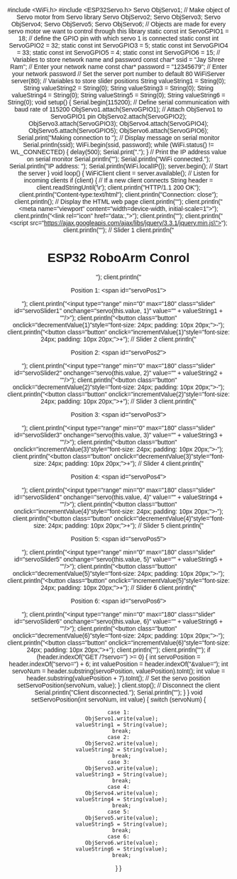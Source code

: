 #include <WiFi.h>
#include <ESP32Servo.h>
Servo ObjServo1; // Make object of Servo motor from Servo library
Servo ObjServo2;
Servo ObjServo3;
Servo ObjServo4;
Servo ObjServo5;
Servo ObjServo6;
// Objects are made for every servo motor we want to control through this library
static const int ServoGPIO1 = 18; // define the GPIO pin with which servo 1 is connected
static const int ServoGPIO2 = 32;
static const int ServoGPIO3 = 5;
static const int ServoGPIO4 = 33;
static const int ServoGPIO5 = 4;
static const int ServoGPIO6 = 15;
// Variables to store network name and password
const char* ssid = "Jay Shree Ram"; // Enter your network name
const char* password = "12345679"; // Enter your network password
// Set the server port number to default 80
WiFiServer server(80);
// Variables to store slider positions
String valueString1 = String(0);
String valueString2 = String(0);
String valueString3 = String(0);
String valueString4 = String(0);
String valueString5 = String(0);
String valueString6 = String(0);
void setup() {
  Serial.begin(115200); // Define serial communication with baud rate of 115200
  ObjServo1.attach(ServoGPIO1); // Attach ObjServo1 to ServoGPIO1 pin
  ObjServo2.attach(ServoGPIO2);
  ObjServo3.attach(ServoGPIO3);
  ObjServo4.attach(ServoGPIO4);
  ObjServo5.attach(ServoGPIO5);
  ObjServo6.attach(ServoGPIO6);
  Serial.print("Making connection to "); // Display message on serial monitor
  Serial.println(ssid);
  WiFi.begin(ssid, password);
  while (WiFi.status() != WL_CONNECTED) {
    delay(500);
    Serial.print(".");
  }
  // Print the IP address value on serial monitor
  Serial.println("");
  Serial.println("WiFi connected.");
  Serial.println("IP address: ");
  Serial.println(WiFi.localIP());
  server.begin(); // Start the server
}
void loop() {
  WiFiClient client = server.available(); // Listen for incoming clients
  if (client) { // If a new client connects
    String header = client.readStringUntil('\r');
    client.println("HTTP/1.1 200 OK");
    client.println("Content-type:text/html");
    client.println("Connection: close");
    client.println();
    // Display the HTML web page
    client.println("<!DOCTYPE html><html>");
    client.println("<head><meta name=\"viewport\" content=\"width=device-width, initial-scale=1\">");
    client.println("<link rel=\"icon\" href=\"data:,\">");
    client.println("<style>body { text-align: center; font-family: \"Trebuchet MS\", Arial; margin-left:auto; margin-right:auto;}");
    client.println(".slider { width: 300px; }");
    client.println(".button { font-size: 24px; padding: 10px 20px; }</style>");
    client.println("<script src=\"https://ajax.googleapis.com/ajax/libs/jquery/3.3.1/jquery.min.js\"></script>");
    client.println("</head><body>");
    // Slider 1
    client.println("<h1>ESP32 RoboArm Conrol</h1>");
    client.println("<p>Position 1: <span id=\"servoPos1\"></span></p>");
    client.println("<input type=\"range\" min=\"0\" max=\"180\" class=\"slider\" id=\"servoSlider1\" onchange=\"servo(this.value, 1)\" value=\"" + valueString1 + "\"/>");
    client.println("<button class=\"button\" onclick=\"decrementValue(1)\"style=\"font-size: 24px; padding: 10px 20px;\">-</button>");
    client.println("<button class=\"button\" onclick=\"incrementValue(1)\"style=\"font-size: 24px; padding: 10px 20px;\">+</button>");
    // Slider 2
    client.println("<p>Position 2: <span id=\"servoPos2\"></span></p>");
    client.println("<input type=\"range\" min=\"0\" max=\"180\" class=\"slider\" id=\"servoSlider2\" onchange=\"servo(this.value, 2)\" value=\"" + valueString2 + "\"/>");
    client.println("<button class=\"button\" onclick=\"decrementValue(2)\"style=\"font-size: 24px; padding: 10px 20px;\">-</button>");
    client.println("<button class=\"button\" onclick=\"incrementValue(2)\"style=\"font-size: 24px; padding: 10px 20px;\">+</button>");
    // Slider 3
    client.println("<p>Position 3: <span id=\"servoPos3\"></span></p>");
    client.println("<input type=\"range\" min=\"0\" max=\"180\" class=\"slider\" id=\"servoSlider3\" onchange=\"servo(this.value, 3)\" value=\"" + valueString3 + "\"/>");
    client.println("<button class=\"button\" onclick=\"incrementValue(3)\"style=\"font-size: 24px; padding: 10px 20px;\">-</button>");
    client.println("<button class=\"button\" onclick=\"decrementValue(3)\"style=\"font-size: 24px; padding: 10px 20px;\">+</button>");
    // Slider 4
    client.println("<p>Position 4: <span id=\"servoPos4\"></span></p>");
    client.println("<input type=\"range\" min=\"0\" max=\"180\" class=\"slider\" id=\"servoSlider4\" onchange=\"servo(this.value, 4)\" value=\"" + valueString4 + "\"/>");
    client.println("<button class=\"button\" onclick=\"incrementValue(4)\"style=\"font-size: 24px; padding: 10px 20px;\">-</button>");
    client.println("<button class=\"button\" onclick=\"decrementValue(4)\"style=\"font-size: 24px; padding: 10px 20px;\">+</button>");
    // Slider 5
    client.println("<p>Position 5: <span id=\"servoPos5\"></span></p>");
    client.println("<input type=\"range\" min=\"0\" max=\"180\" class=\"slider\" id=\"servoSlider5\" onchange=\"servo(this.value, 5)\" value=\"" + valueString5 + "\"/>");
    client.println("<button class=\"button\" onclick=\"decrementValue(5)\"style=\"font-size: 24px; padding: 10px 20px;\">-</button>");
    client.println("<button class=\"button\" onclick=\"incrementValue(5)\"style=\"font-size: 24px; padding: 10px 20px;\">+</button>");
    // Slider 6
    client.println("<p>Position 6: <span id=\"servoPos6\"></span></p>");
    client.println("<input type=\"range\" min=\"0\" max=\"180\" class=\"slider\" id=\"servoSlider6\" onchange=\"servo(this.value, 6)\" value=\"" + valueString6 + "\"/>");
    client.println("<button class=\"button\" onclick=\"decrementValue(6)\"style=\"font-size: 24px; padding: 10px 20px;\">-</button>");
    client.println("<button class=\"button\" onclick=\"incrementValue(6)\"style=\"font-size: 24px; padding: 10px 20px;\">+</button>");
    client.println("<script>");
    client.println("var slider1 = document.getElementById(\"servoSlider1\");");
    client.println("var servoP1 = document.getElementById(\"servoPos1\");");
    client.println("slider1.oninput = function() { servoP1.innerHTML = this.value; }");
    client.println("var slider2 = document.getElementById(\"servoSlider2\");");
    client.println("var servoP2 = document.getElementById(\"servoPos2\");");
    client.println("slider2.oninput = function() { servoP2.innerHTML = this.value; }");
    client.println("var slider3 = document.getElementById(\"servoSlider3\");");
    client.println("var servoP3 = document.getElementById(\"servoPos3\");");
    client.println("slider3.oninput = function() { servoP3.innerHTML = this.value; }");
    client.println("var slider4 = document.getElementById(\"servoSlider4\");");
    client.println("var servoP4 = document.getElementById(\"servoPos4\");");
    client.println("slider4.oninput = function() { servoP4.innerHTML = this.value; }");
    client.println("var slider5 = document.getElementById(\"servoSlider5\");");
    client.println("var servoP5 = document.getElementById(\"servoPos5\");");
    client.println("slider5.oninput = function() { servoP5.innerHTML = this.value; }");
    client.println("var slider6 = document.getElementById(\"servoSlider6\");");
    client.println("var servoP6 = document.getElementById(\"servoPos6\");");
    client.println("slider6.oninput = function() { servoP6.innerHTML = this.value; }");
    client.println("$.ajaxSetup({timeout: 1000});");
    client.println("function servo(pos, servoNum) {");
    client.println("$.get(\"/?servo=\" + servoNum + \"&value=\" + pos + \"&\");");
    client.println("}");
    client.println("function incrementValue(servoNum) {");
    client.println("var slider = document.getElementById(\"servoSlider\" + servoNum);");
    client.println("slider.value = parseInt(slider.value) + 5;");
    client.println("servo(slider.value, servoNum);");
    client.println("}");
    client.println("function decrementValue(servoNum) {");
    client.println("var slider = document.getElementById(\"servoSlider\" + servoNum);");
    client.println("slider.value = parseInt(slider.value) - 5;");
    client.println("servo(slider.value, servoNum);");
    client.println("}");
    client.println("</script>");
    client.println("</body></html>");
    if (header.indexOf("GET /?servo=") >= 0) {
      int servoPosition = header.indexOf("servo=") + 6;
      int valuePosition = header.indexOf("&value=");
      int servoNum = header.substring(servoPosition, valuePosition).toInt();
      int value = header.substring(valuePosition + 7).toInt();
      // Set the servo position
      setServoPosition(servoNum, value);
    }
    client.stop(); // Disconnect the client
    Serial.println("Client disconnected.");
    Serial.println("");
  }
}
void setServoPosition(int servoNum, int value) {
  switch (servoNum) {

    case 1:
      ObjServo1.write(value);
      valueString1 = String(value);
      break;
    case 2:
      ObjServo2.write(value);
      valueString2 = String(value);
      break;
    case 3:
      ObjServo3.write(value);
      valueString3 = String(value);
      break;
    case 4:
      ObjServo4.write(value);
      valueString4 = String(value);
      break;
    case 5:
      ObjServo5.write(value);
      valueString5 = String(value);
      break;
    case 6:
      ObjServo6.write(value);
      valueString6 = String(value);
      break;
  }
}

